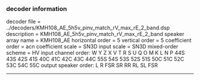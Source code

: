 
### decoder information 
decoder file = ../decoders/KMH108_AE_5h5v_pinv_match_rV_max_rE_2_band.dsp
description = KMH108_AE_5h5v_pinv_match_rV_max_rE_2_band
speaker array name = KMH108_AE
horizontal order   = 5
vertical order     = 5
coefficient order  = acn
coefficient scale  = SN3D
input scale        = SN3D
mixed-order scheme = HV
input channel order: W Y Z X V T R S U Q O M K L N P 44S 43S 42S 41S 40C 41C 42C 43C 44C 55S 54S 53S 52S 51S 50C 51C 52C 53C 54C 55C 
output speaker order: L R FSR SR RR RL SL FSR 

---

